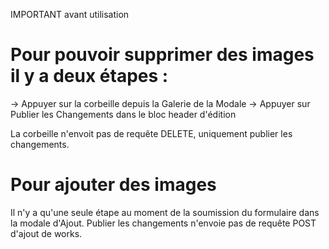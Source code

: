 IMPORTANT avant utilisation

# Pour pouvoir supprimer des images il y a deux étapes :
-> Appuyer sur la corbeille depuis la Galerie de la Modale
-> Appuyer sur Publier les Changements dans le bloc header d'édition

La corbeille n'envoit pas de requête DELETE, uniquement publier les changements.

# Pour ajouter des images 
Il n'y a qu'une seule étape au moment de la soumission du formulaire dans la modale d'Ajout.
Publier les changements n'envoie pas de requête POST d'ajout de works.
